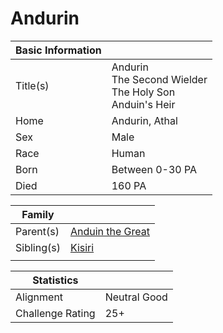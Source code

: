 # Andurin

| Basic Information |  |
| - | - |
| Title(s) | Andurin<br>The Second Wielder<br>The Holy Son<br>Anduin's Heir |
| Home | Andurin, Athal |
| Sex | Male |
| Race | Human |
| Born  | Between 0-30 PA |
| Died | 160 PA |

| Family | |
| - | - |
| Parent(s) | [Anduin the Great](anduin_the_great.md) |
| Sibling(s) | [Kisiri](kisiri.md) |
|  |  |

| Statistics | |
| - | - |
| Alignment | Neutral Good |
| Challenge Rating | 25+ |